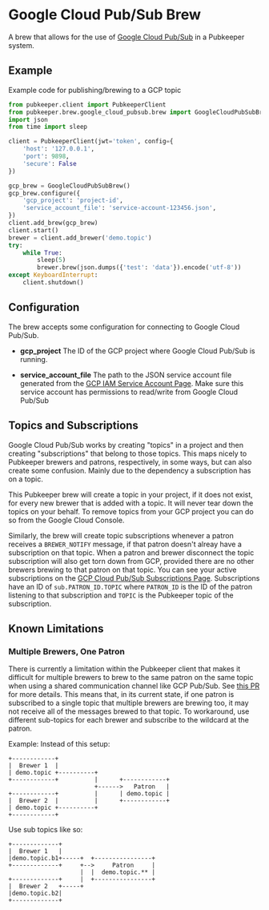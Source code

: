 # Google Cloud Pub/Sub Brew

A brew that allows for the use of [Google Cloud Pub/Sub](https://cloud.google.com/pubsub/) in a Pubkeeper system.

## Example

Example code for publishing/brewing to a GCP topic

```python
from pubkeeper.client import PubkeeperClient
from pubkeeper.brew.google_cloud_pubsub.brew import GoogleCloudPubSubBrew
import json
from time import sleep

client = PubkeeperClient(jwt='token', config={
    'host': '127.0.0.1',
    'port': 9898,
    'secure': False
})

gcp_brew = GoogleCloudPubSubBrew()
gcp_brew.configure({
    'gcp_project': 'project-id',
    'service_account_file': 'service-account-123456.json',
})
client.add_brew(gcp_brew)
client.start()
brewer = client.add_brewer('demo.topic')
try:
    while True:
        sleep(5)
        brewer.brew(json.dumps({'test': 'data'}).encode('utf-8'))
except KeyboardInterrupt:
    client.shutdown()
```

## Configuration

The brew accepts some configuration for connecting to Google Cloud Pub/Sub.

* **gcp_project**
The ID of the GCP project where Google Cloud Pub/Sub is running.

* **service_account_file**
The path to the JSON service account file generated from the [GCP IAM Service Account Page](https://console.cloud.google.com/iam-admin/serviceaccounts). Make sure this service account has permissions to read/write from Google Cloud Pub/Sub

## Topics and Subscriptions

Google Cloud Pub/Sub works by creating "topics" in a project and then creating "subscriptions" that belong to those topics. This maps nicely to Pubkeeper brewers and patrons, respectively, in some ways, but can also create some confusion. Mainly due to the dependency a subscription has on a topic.

This Pubkeeper brew will create a topic in your project, if it does not exist, for every new brewer that is added with a topic. It will never tear down the topics on your behalf. To remove topics from your GCP project you can do so from the Google Cloud Console.

Similarly, the brew will create topic subscriptions whenever a patron receives a `BREWER_NOTIFY` message, if that patron doesn't alreay have a subscription on that topic. When a patron and brewer disconnect the topic subscription will also get torn down from GCP, provided there are no other brewers brewing to that patron on that topic. You can see your active subscriptions on the [GCP Cloud Pub/Sub Subscriptions Page](https://console.cloud.google.com/cloudpubsub/subscriptions). Subscriptions have an ID of `sub.PATRON_ID.TOPIC` where `PATRON_ID` is the ID of the patron listening to that subscription and `TOPIC` is the Pubkeeper topic of the subscription.

## Known Limitations

### Multiple Brewers, One Patron
There is currently a limitation within the Pubkeeper client that makes it difficult for multiple brewers to brew to the same patron on the same topic when using a shared communication channel like GCP Pub/Sub. See [this PR](https://github.com/pubkeeper/python-client/pull/57) for more details. This means that, in its current state, if one patron is subscribed to a single topic that multiple brewers are brewing too, it may not receive all of the messages brewed to that topic. To workaround, use different sub-topics for each brewer and subscribe to the wildcard at the patron.

Example:
Instead of this setup:
```
+------------+
|  Brewer 1  |
| demo.topic +----------+
+------------+          |      +------------+
                        +------>   Patron   |
+------------+          |      | demo.topic |
|  Brewer 2  |          |      +------------+
| demo.topic +----------+
+------------+
```

Use sub topics like so:
```
+-------------+
|  Brewer 1   |
|demo.topic.b1+-----+  +----------------+
+-------------+     +-->     Patron     |
                    |  |  demo.topic.** |
+-------------+     |  +----------------+
|  Brewer 2   +-----+
|demo.topic.b2|
+-------------+
```
